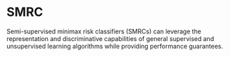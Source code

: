 # SMRC
Semi-supervised minimax risk classifiers (SMRCs) can leverage the representation and discriminative capabilities of general supervised and unsupervised learning algorithms while providing performance guarantees. 
